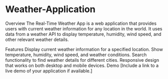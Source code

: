 # Weather-Application
Overview
The Real-Time Weather App is a web application that provides users with current weather information for any location in the world. It uses data from a weather API to display temperature, humidity, wind speed, and other relevant weather details.

Features
Display current weather information for a specified location.
Show temperature, humidity, wind speed, and weather conditions.
Search functionality to find weather details for different cities.
Responsive design that works on both desktop and mobile devices.
Demo
[Include a link to a live demo of your application if available.]

